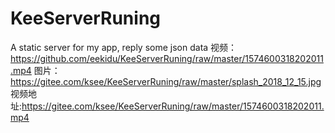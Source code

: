 # KeeServerRuning
A static server for my app, reply some json data
视频：https://github.com/eekidu/KeeServerRuning/raw/master/1574600318202011.mp4
图片：https://gitee.com/ksee/KeeServerRuning/raw/master/splash_2018_12_15.jpg
视频地址:https://gitee.com/ksee/KeeServerRuning/raw/master/1574600318202011.mp4
